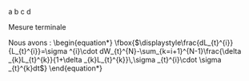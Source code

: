 ﻿a b c d


Mesure terminale

Nous avons :
\begin{equation*}
\fbox{$\displaystyle\frac{dL_{t}^{i}}{L_{t}^{i}}=\sigma ^{i}\cdot
dW_{t}^{N}-\sum_{k=i+1}^{N-1}\frac{\delta _{k}L_{t}^{k}}{1+\delta
_{k}L_{t}^{k}}\,\sigma _{t}^{i}\cdot \sigma _{t}^{k}dt$}
\end{equation*}



